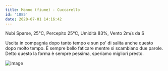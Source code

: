 ```yaml
---
title: Manno (fiume) - Cuccarello
id: '1885'
date: 2020-07-01 14:16:42
---
```


Nubi Sparse, 25°C, Percepito 25°C, Umidità 83%, Vento 2m/s da S

Uscita in compagnia dopo tanto tempo e sun po' di salita anche questo dopo molto tempo. È sempre bello faticare mentre si scambiano due parole. Detto questo la forma è sempre pessima, speriamo migliori presto.

![image](/images/2021/08/20200701-activity-map.png)